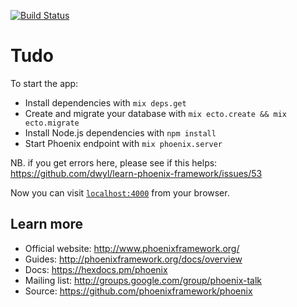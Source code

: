 [![Build Status](https://travis-ci.org/dwyl/tudo.svg?branch=master)](https://travis-ci.org/dwyl/tudo)

# Tudo

To start the app:

  * Install dependencies with `mix deps.get`
  * Create and migrate your database with `mix ecto.create && mix ecto.migrate`
  * Install Node.js dependencies with `npm install`
  * Start Phoenix endpoint with `mix phoenix.server`

  NB. if you get errors here, please see if this helps: https://github.com/dwyl/learn-phoenix-framework/issues/53

Now you can visit [`localhost:4000`](http://localhost:4000) from your browser.

## Learn more

  * Official website: http://www.phoenixframework.org/
  * Guides: http://phoenixframework.org/docs/overview
  * Docs: https://hexdocs.pm/phoenix
  * Mailing list: http://groups.google.com/group/phoenix-talk
  * Source: https://github.com/phoenixframework/phoenix
